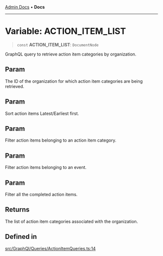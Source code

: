 [Admin Docs](/) • **Docs**

***

# Variable: ACTION\_ITEM\_LIST

> `const` **ACTION\_ITEM\_LIST**: `DocumentNode`

GraphQL query to retrieve action item categories by organization.

## Param

The ID of the organization for which action item categories are being retrieved.

## Param

Sort action items Latest/Earliest first.

## Param

Filter action items belonging to an action item category.

## Param

Filter action items belonging to an event.

## Param

Filter all the completed action items.

## Returns

The list of action item categories associated with the organization.

## Defined in

[src/GraphQl/Queries/ActionItemQueries.ts:14](https://github.com/PalisadoesFoundation/talawa-admin/blob/main/src/GraphQl/Queries/ActionItemQueries.ts#L14)
